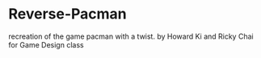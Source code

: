 # Reverse-Pacman
recreation of the game pacman with a twist. by Howard Ki and Ricky Chai for Game Design class
